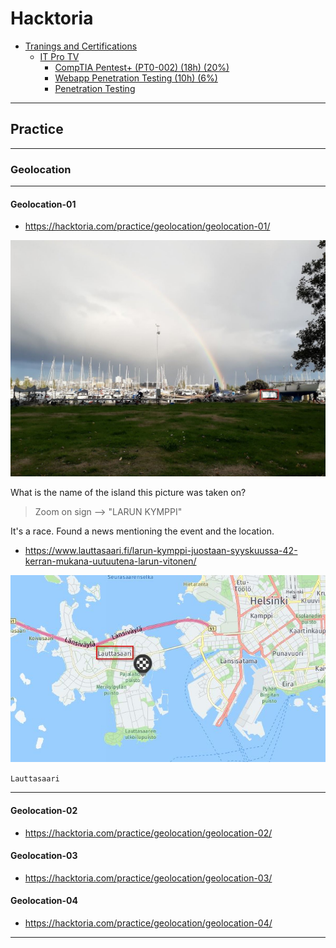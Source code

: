 # Hacktoria

- [Tranings and Certifications](#tranings-and-certifications)
  - [IT Pro TV](#it-pro-tv)
    - [CompTIA Pentest+ (PT0-002) (18h) (20%)](#comptia-pentest-pt0-002-18h-20)
    - [Webapp Penetration Testing (10h) (6%)](#webapp-penetration-testing-10h-6)
    - [Penetration Testing](#penetration-testing)

---

## Practice

---

### Geolocation
---
#### Geolocation-01

- <https://hacktoria.com/practice/geolocation/geolocation-01/>

![geolocation-01](hactoria_images/geolocation-01.jpg)

What is the name of the island this picture was taken on?

> Zoom on sign --> "LARUN KYMPPI"

It's a race. Found a news mentioning the event and the location.

- <https://www.lauttasaari.fi/larun-kymppi-juostaan-syyskuussa-42-kerran-mukana-uutuutena-larun-vitonen/>

![geolocation-01](hactoria_images/geolocation-01_location.jpg)

`Lauttasaari`

---

#### Geolocation-02

- <https://hacktoria.com/practice/geolocation/geolocation-02/>

#### Geolocation-03

- <https://hacktoria.com/practice/geolocation/geolocation-03/>

#### Geolocation-04

- <https://hacktoria.com/practice/geolocation/geolocation-04/>



---
